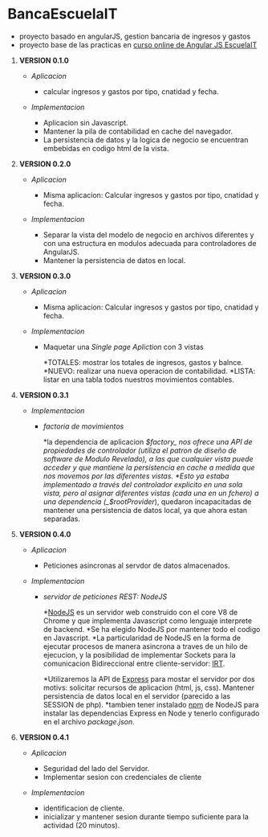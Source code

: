 # BancaEscuelaIT

*   proyecto basado en angularJS, gestion bancaria de ingresos y gastos
*   proyecto base de las practicas en [curso online de Angular JS EscuelaIT](http://escuela.it/cursos/taller-angularjs/)

1.  **VERSION 0.1.0**

    *   _Aplicacion_

        *   calcular ingresos y gastos por tipo, cnatidad y fecha.
    *   _Implementacion_

        *   Aplicacion sin Javascript.
        *   Mantener la pila de contabilidad en cache del navegador.
        *   La persistencia de datos y la logica de negocio se encuentran embebidas en codigo html de la vista.
2.  **VERSION 0.2.0**

    *   _Aplicacion_

        *   Misma aplicacion: Calcular ingresos y gastos por tipo, cnatidad y fecha.
    *   _Implementacion_

        *   Separar la vista del modelo de negocio en archivos diferentes y con una estructura en modulos adecuada para controladores de AngularJS.
        *   Mantener la persistencia de datos en local.
3.  **VERSION 0.3.0**

    *   _Aplicacion_

        *   Misma aplicacion: Calcular ingresos y gastos por tipo, cnatidad y fecha.
    *   _Implementacion_

        *   Maquetar una _Single page Apliction_ con 3 vistas

            *TOTALES: mostrar los totales de ingresos, gastos y balnce.
            *NUEVO: realizar una nueva operacion de contabilidad.
            *LISTA: listar en una tabla todos nuestros movimientos contables.
4.  **VERSION 0.3.1**

    *   _Implementacion_

        *   _factoria de movimientos_

            *la dependencia de aplicacion _$factory_ nos ofrece una API de propiedades de controlador (utiliza el patron de diseño de software de Modulo Revelado), a las que cualquier vista puede acceder y que mantiene la persistencia en cache a medida que nos movemos por las diferentes vistas.
            *Esto ya estaba implementado a través del controlador explicito en una sola vista, pero al asignar diferentes vistas (cada una en un fchero) a una dependencia (_$rootProvider_), quedaron incapacitadas de mantener una persistencia de datos local, ya que ahora estan separadas.
5.  **VERSION 0.4.0**

    *   _Aplicacion_

        *   Peticiones asincronas al servdor de datos almacenados.
    *   _Implementacion_

        *   _servidor de peticiones REST: NodeJS_

            *[NodeJS](http://nodejs.org/) es un servidor web construido con el core V8 de Chrome y que implementa Javascript como lenguaje interprete de backend.
            *Se ha elegido NodeJS por mantener todo el codigo en Javascript.
            *La particularidad de NodeJS en la forma de ejecutar procesos de manera asincrona a traves de un hilo de ejecucion, y la posibilidad de implementar Sockets para la comunicacion Bidireccional entre cliente-servidor: [IRT](http://en.wikipedia.org/wiki/Real-time).

            *Utilizaremos la API de [Express](http://expressjs.com/) para mostar el servidor por dos motivs: solicitar recursos de aplicacion (html, js, css). Mantener persistencia de datos local en el servidor (parecido a las SESSION de php).
            *tambien tener instalado [npm](https://www.npmjs.org/) de NodeJS para instalar las dependencias Express en Node y tenerlo configurado en el archivo _package.json_.
6.  **VERSION 0.4.1**

    *   _Aplicacion_

        *   Seguridad del lado del Servidor.
        *   Implementar sesion con credenciales de cliente
    *   _Implementacion_

        *   identificacion de cliente.
        *   inicializar y mantener sesion durante tiempo suficiente para la actividad (20 minutos).